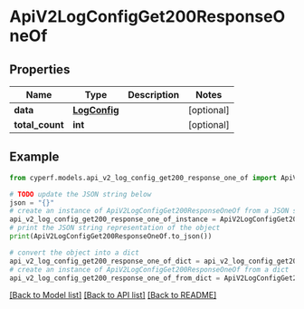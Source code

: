 # ApiV2LogConfigGet200ResponseOneOf


## Properties

Name | Type | Description | Notes
------------ | ------------- | ------------- | -------------
**data** | [**LogConfig**](LogConfig.md) |  | [optional] 
**total_count** | **int** |  | [optional] 

## Example

```python
from cyperf.models.api_v2_log_config_get200_response_one_of import ApiV2LogConfigGet200ResponseOneOf

# TODO update the JSON string below
json = "{}"
# create an instance of ApiV2LogConfigGet200ResponseOneOf from a JSON string
api_v2_log_config_get200_response_one_of_instance = ApiV2LogConfigGet200ResponseOneOf.from_json(json)
# print the JSON string representation of the object
print(ApiV2LogConfigGet200ResponseOneOf.to_json())

# convert the object into a dict
api_v2_log_config_get200_response_one_of_dict = api_v2_log_config_get200_response_one_of_instance.to_dict()
# create an instance of ApiV2LogConfigGet200ResponseOneOf from a dict
api_v2_log_config_get200_response_one_of_from_dict = ApiV2LogConfigGet200ResponseOneOf.from_dict(api_v2_log_config_get200_response_one_of_dict)
```
[[Back to Model list]](../README.md#documentation-for-models) [[Back to API list]](../README.md#documentation-for-api-endpoints) [[Back to README]](../README.md)


